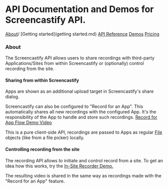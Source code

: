# API Documentation and Demos for Screencastify API.
[About]()/
[Getting started](getting started.md)
[API Reference](API.md)
[Demos](demos.md)
[Pricing](pricing.md)
### About
The Screencastify API allows users to share recordings with third-party Applications/Sites from
within Screencastify or (optionally) control recording from the site.

#### Sharing from within Screencastify
Apps are shown as an additional upload target in Screencastify's share dialog.

Screencastify can also be configured to "Record for an App". This automatically shares
all new recordings with the configured App. It's the responsibility of the App to handle
and store such recordings.
[Record for App Flow Demo Video](https://www.youtube.com/watch?v=jQMSXJE8O_s)

This is a pure client-side API, recordings are passed to Apps as regular
[File](https://developer.mozilla.org/en/docs/Web/API/File) objects (like from
a file picker) locally.

#### Controlling recording from the site
The recording API allows to initiate and control record from a site. To get an idea how this
works, try the
[In-Site Recorder Demo.](https://w69b.github.io/castify-api-docs/demos/in-site/in-site.html)

The resulting video is shared in the same way as recordings made with the "Record for an App"
feature.
